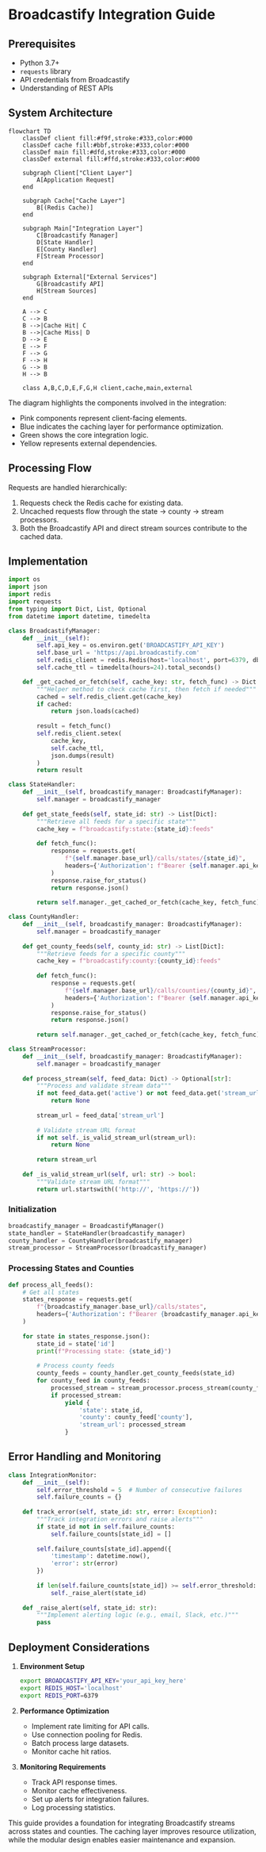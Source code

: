 # Broadcastify Integration Guide

## Prerequisites

- Python 3.7+
- `requests` library
- API credentials from Broadcastify
- Understanding of REST APIs

## System Architecture

```mermaid
flowchart TD
    classDef client fill:#f9f,stroke:#333,color:#000
    classDef cache fill:#bbf,stroke:#333,color:#000
    classDef main fill:#dfd,stroke:#333,color:#000
    classDef external fill:#ffd,stroke:#333,color:#000
    
    subgraph Client["Client Layer"]
        A[Application Request]
    end
    
    subgraph Cache["Cache Layer"]
        B[(Redis Cache)]
    end
    
    subgraph Main["Integration Layer"]
        C[Broadcastify Manager]
        D[State Handler]
        E[County Handler]
        F[Stream Processor]
    end
    
    subgraph External["External Services"]
        G[Broadcastify API]
        H[Stream Sources]
    end
    
    A --> C
    C --> B
    B -->|Cache Hit| C
    B -->|Cache Miss| D
    D --> E
    E --> F
    F --> G
    F --> H
    G --> B
    H --> B
    
    class A,B,C,D,E,F,G,H client,cache,main,external
```

The diagram highlights the components involved in the integration:

- Pink components represent client-facing elements.
- Blue indicates the caching layer for performance optimization.
- Green shows the core integration logic.
- Yellow represents external dependencies.

## Processing Flow

Requests are handled hierarchically:

1. Requests check the Redis cache for existing data.
2. Uncached requests flow through the state → county → stream processors.
3. Both the Broadcastify API and direct stream sources contribute to the cached data.

## Implementation

```python
import os
import json
import redis
import requests
from typing import Dict, List, Optional
from datetime import datetime, timedelta

class BroadcastifyManager:
    def __init__(self):
        self.api_key = os.environ.get('BROADCASTIFY_API_KEY')
        self.base_url = 'https://api.broadcastify.com'
        self.redis_client = redis.Redis(host='localhost', port=6379, db=0)
        self.cache_ttl = timedelta(hours=24).total_seconds()

    def _get_cached_or_fetch(self, cache_key: str, fetch_func) -> Dict:
        """Helper method to check cache first, then fetch if needed"""
        cached = self.redis_client.get(cache_key)
        if cached:
            return json.loads(cached)
        
        result = fetch_func()
        self.redis_client.setex(
            cache_key,
            self.cache_ttl,
            json.dumps(result)
        )
        return result

class StateHandler:
    def __init__(self, broadcastify_manager: BroadcastifyManager):
        self.manager = broadcastify_manager
        
    def get_state_feeds(self, state_id: str) -> List[Dict]:
        """Retrieve all feeds for a specific state"""
        cache_key = f"broadcastify:state:{state_id}:feeds"
        
        def fetch_func():
            response = requests.get(
                f"{self.manager.base_url}/calls/states/{state_id}",
                headers={'Authorization': f"Bearer {self.manager.api_key}"}
            )
            response.raise_for_status()
            return response.json()
            
        return self.manager._get_cached_or_fetch(cache_key, fetch_func)

class CountyHandler:
    def __init__(self, broadcastify_manager: BroadcastifyManager):
        self.manager = broadcastify_manager
        
    def get_county_feeds(self, county_id: str) -> List[Dict]:
        """Retrieve feeds for a specific county"""
        cache_key = f"broadcastify:county:{county_id}:feeds"
        
        def fetch_func():
            response = requests.get(
                f"{self.manager.base_url}/calls/counties/{county_id}",
                headers={'Authorization': f"Bearer {self.manager.api_key}"}
            )
            response.raise_for_status()
            return response.json()
            
        return self.manager._get_cached_or_fetch(cache_key, fetch_func)

class StreamProcessor:
    def __init__(self, broadcastify_manager: BroadcastifyManager):
        self.manager = broadcastify_manager
        
    def process_stream(self, feed_data: Dict) -> Optional[str]:
        """Process and validate stream data"""
        if not feed_data.get('active') or not feed_data.get('stream_url'):
            return None
            
        stream_url = feed_data['stream_url']
        
        # Validate stream URL format
        if not self._is_valid_stream_url(stream_url):
            return None
            
        return stream_url
        
    def _is_valid_stream_url(self, url: str) -> bool:
        """Validate stream URL format"""
        return url.startswith(('http://', 'https://'))
```

### Initialization

```python
broadcastify_manager = BroadcastifyManager()
state_handler = StateHandler(broadcastify_manager)
county_handler = CountyHandler(broadcastify_manager)
stream_processor = StreamProcessor(broadcastify_manager)
```

### Processing States and Counties

```python
def process_all_feeds():
    # Get all states
    states_response = requests.get(
        f"{broadcastify_manager.base_url}/calls/states",
        headers={'Authorization': f"Bearer {broadcastify_manager.api_key}"}
    )
    
    for state in states_response.json():
        state_id = state['id']
        print(f"Processing state: {state_id}")
        
        # Process county feeds
        county_feeds = county_handler.get_county_feeds(state_id)
        for county_feed in county_feeds:
            processed_stream = stream_processor.process_stream(county_feed)
            if processed_stream:
                yield {
                    'state': state_id,
                    'county': county_feed['county'],
                    'stream_url': processed_stream
                }
```

## Error Handling and Monitoring

```python
class IntegrationMonitor:
    def __init__(self):
        self.error_threshold = 5  # Number of consecutive failures
        self.failure_counts = {}
        
    def track_error(self, state_id: str, error: Exception):
        """Track integration errors and raise alerts"""
        if state_id not in self.failure_counts:
            self.failure_counts[state_id] = []
            
        self.failure_counts[state_id].append({
            'timestamp': datetime.now(),
            'error': str(error)
        })
        
        if len(self.failure_counts[state_id]) >= self.error_threshold:
            self._raise_alert(state_id)
            
    def _raise_alert(self, state_id: str):
        """Implement alerting logic (e.g., email, Slack, etc.)"""
        pass
```

## Deployment Considerations

1. **Environment Setup**

   ```bash
   export BROADCASTIFY_API_KEY='your_api_key_here'
   export REDIS_HOST='localhost'
   export REDIS_PORT=6379
   ```

2. **Performance Optimization**
   - Implement rate limiting for API calls.
   - Use connection pooling for Redis.
   - Batch process large datasets.
   - Monitor cache hit ratios.

3. **Monitoring Requirements**
   - Track API response times.
   - Monitor cache effectiveness.
   - Set up alerts for integration failures.
   - Log processing statistics.

This guide provides a foundation for integrating Broadcastify streams across states and counties. The caching layer improves resource utilization, while the modular design enables easier maintenance and expansion.
